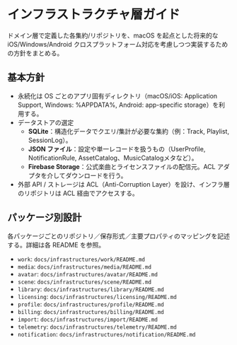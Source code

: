 # インフラストラクチャ層ガイド

ドメイン層で定義した各集約/リポジトリを、macOS を起点とした将来的な iOS/Windows/Android クロスプラットフォーム対応を考慮しつつ実装するための方針をまとめる。

## 基本方針

- 永続化は OS ごとのアプリ固有ディレクトリ（macOS/iOS: Application Support, Windows: %APPDATA%, Android: app-specific storage）を利用する。
- データストアの選定
  - **SQLite**：構造化データでクエリ/集計が必要な集約（例：Track, Playlist, SessionLog）。
  - **JSON ファイル**：設定や単一レコードを扱うもの（UserProfile, NotificationRule, AssetCatalog、MusicCatalogメタなど）。
  - **Firebase Storage**：公式楽曲とライセンスファイルの配信元。ACL アダプタを介してダウンロードを行う。
- 外部 API / ストレージは ACL（Anti-Corruption Layer）を設け、インフラ層のリポジトリは ACL 経由でアクセスする。

## パッケージ別設計

各パッケージごとのリポジトリ／保存形式／主要プロパティのマッピングを記述する。詳細は各 README を参照。

- `work`: `docs/infrastructures/work/README.md`
- `media`: `docs/infrastructures/media/README.md`
- `avatar`: `docs/infrastructures/avatar/README.md`
- `scene`: `docs/infrastructures/scene/README.md`
- `library`: `docs/infrastructures/library/README.md`
- `licensing`: `docs/infrastructures/licensing/README.md`
- `profile`: `docs/infrastructures/profile/README.md`
- `billing`: `docs/infrastructures/billing/README.md`
- `import`: `docs/infrastructures/import/README.md`
- `telemetry`: `docs/infrastructures/telemetry/README.md`
- `notification`: `docs/infrastructures/notification/README.md`

